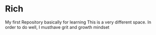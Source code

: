 # Rich
My first Repository basically for learning
This is a very different space. In order to do well, I musthave grit and growth mindset
